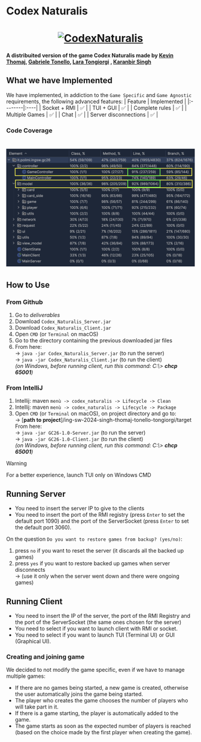 # Codex Naturalis
<h1 align="center">
  <a href="https://www.craniocreations.it/prodotto/my-shelfie"><img src="https://m.media-amazon.com/images/I/814qEh0JKdS._AC_UF1000,1000_QL80_.jpg" alt="CodexNaturalis" width="900"></a>
</h1>
<h4>A distribuited version of the game Codex Naturalis  made by
  <a href="https://github.com/KevinThomaj" target="_blank">Kevin Thomaj</a>,
  <a href="https://github.com/GabrieleTonello" target="_blank">Gabriele Tonello</a>,
  <a href="https://github.com/lara-t" target="_blank">Lara Tongiorgi</a> ,
  <a href="https://github.com/karanbir-singh" target="_blank">Karanbir Singh</a>
</h4>



## What we have Implemented
We have implemented, in addiction to the `Game Specific` and `Game Agnostic` requirements,  the following advanced features:
| Feature | Implemented  |
|:--------|:----|
| Socket + RMI  | ✅ |
| TUI + GUI  | ✅ |
| Complete rules  | ✅ |
| Multiple Games   | ✅ |
| Chat  | ✅ |
| Server disconnections  | ✅ |

### Code Coverage

<h1 align="center">
  <img src="./deliverables/CodeCoverage.png" alt="CodexNaturalis">
</h1>

## How to Use
### From Github
1. Go to *deliverables*
2. Download `Codex_Naturalis_Server.jar`
2. Download `Codex_Naturalis_Client.jar`
4. Open `CMD` (or `Terminal` on macOS)
5. Go to the directory containing the previous downloaded jar files
6. From here: <br>
-> `java -jar Codex_Naturalis_Server.jar` (to run the server) <br>
-> `java -jar Codex_Naturalis_Client.jar` (to run the client) <br>
   *(on Windows, before running client, run this command: C:\\> **chcp 65001**)*

### From IntelliJ
1. Intellij: maven `menù -> codex_naturalis -> Lifecycle -> Clean` 
2. Intellij: maven `menù -> codex_naturalis -> Lifecycle -> Package` 
3. Open `CMD` (or `Terminal` on macOS), on project directory and go to:   
   -> [**path to project**]/ing-sw-2024-singh-thomaj-tonello-tongiorgi/target  
   From here:  
   -> `java -jar GC26-1.0-Server.jar` (to run the server) <br>
   -> `java -jar GC26-1.0-Client.jar` (to run the client) <br>
   *(on Windows, before running client, run this command: C:\\> **chcp 65001**)*

> [!WARNING]  
> For a better experience, launch TUI only on Windows CMD

## Running Server
* You need to insert the server IP to give to the clients
* You need to insert the port of the RMI registry (press `Enter` to set the default port 1090) 
and the port of the ServerSocket (press `Enter` to set the default port 3060).

On the question `Do you want to restore games from backup? (yes/no)`:
1. press `no` if you want to reset the server (it discards all the backed up games)
2. press `yes` if you want to restore backed up games when server disconnects <br>
   -> (use it only when the server went down and there were ongoing games)

## Running Client
* You need to insert the IP of the server, the port of the RMI Registry and the port of the ServerSocket
(the same ones chosen for the server)
* You need to select if you want to launch client with RMI or socket.
* You need to select if you want to launch TUI (Terminal UI) or GUI (Graphical UI).

### Creating and joining game
We decided to not modify the game specific, even if we have to manage multiple games: <br>
* If there are no games being started, a new game is created, otherwise the user automatically joins the game being started.
* The player who creates the game chooses the number of players who will take part in it.
* If there is a game starting, the player is automatically added to the game.
* The game starts as soon as the expected number of players is reached (based on the choice made by the first player when creating the game).
